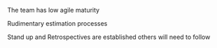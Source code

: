 The team has low agile maturity

Rudimentary estimation processes

Stand up and Retrospectives are established others will need to follow